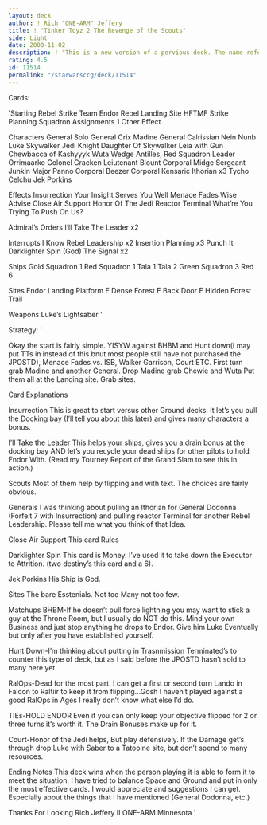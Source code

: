 ```yaml
---
layout: deck
author: ! Rich "ONE-ARM" Jeffery
title: ! "Tinker Toyz 2 The Revenge of the Scouts"
side: Light
date: 2000-11-02
description: ! "This is a new version of a pervious deck. The name refers to the fact that mid-game it can build up to almost anything."
rating: 4.5
id: 11514
permalink: "/starwarsccg/deck/11514"
---
```

Cards: 

'Starting
Rebel Strike Team
Endor
Rebel Landing Site
HFTMF
Strike Planning
Squadron Assignments
1 Other Effect

Characters
General Solo
General Crix Madine
General Calrissian
Nein Nunb
Luke Skywalker Jedi Knight
Daughter Of Skywalker
Leia with Gun
Chewbacca of Kashyyyk
Wuta
Wedge Antilles, Red Squadron Leader
Orrimaarko
Colonel Cracken
Leiutenant Blount
Corporal Midge
Sergeant Junkin
Major Panno
Corporal Beezer
Corporal Kensaric
Ithorian x3
Tycho Celchu
Jek Porkins

Effects
Insurrection
Your Insight Serves You Well
Menace Fades
Wise Advise
Close Air Support
Honor Of The Jedi
Reactor Terminal
What’re You Trying To Push On Us?

Admiral’s Orders
I’ll Take The Leader x2

Interrupts
I Know
Rebel Leadership x2
Insertion Planning x3
Punch It
Darklighter Spin (God)
The Signal x2

Ships
Gold Squadron 1
Red Squadron 1
Tala 1
Tala 2
Green Squadron 3
Red 6

Sites
Endor Landing Platform
E Dense Forest
E Back Door
E Hidden Forest Trail

Weapons
Luke’s Lightsaber
'

Strategy: '

Okay the start is fairly simple. YISYW against BHBM and Hunt down(I may put TTs in instead of this bnut most people still have not purchased the JPOSTD), Menace Fades vs. ISB, Walker Garrison, Court ETC. First turn grab Madine and another General. Drop Madine grab Chewie and Wuta Put them all at the Landing site. Grab sites.

Card Explanations

Insurrection This is great to start versus other Ground decks. It let’s you pull the Docking bay (I’ll tell you about this later) and gives many characters a bonus.

I’ll Take the Leader This helps your ships, gives you a drain bonus at the docking bay AND let’s you recycle your dead ships for other pilots to hold Endor With. (Read my Tourney Report of the Grand Slam to see this in action.)

Scouts Most of them help by flipping and with text. The choices are fairly obvious.

Generals I was thinking about pulling an Ithorian for General Dodonna (Forfeit 7 with Insurrection) and pulling reactor Terminal for another Rebel Leadership. Please tell me what you think of that Idea.

Close Air Support This card Rules

Darklighter Spin This card is Money. I’ve used it to take down the Executor to Attrition. (two destiny’s this card and a 6).

Jek Porkins His Ship is God.

Sites The bare Esstenials. Not too Many not too few.

Matchups
BHBM-If he doesn’t pull force lightning you may want to stick a guy at the Throne Room, but I usually do NOT do this. Mind your own Business and just stop anything he drops to Endor. Give him Luke Eventually but only after you have established yourself.

Hunt Down-I’m thinking about putting in Trasnmission Terminated’s to counter this type of deck, but as I said before the JPOSTD hasn’t sold to many here yet.

RalOps-Dead for the most part. I can get a first or second turn Lando in Falcon to Raltiir to keep it from flipping...Gosh I haven’t played against a good RalOps in Ages I really don’t know what else I’d do.

TIEs-HOLD ENDOR Even if you can only keep your objective flipped for 2 or three turns it’s worth it. The Drain Bonuses make up for it.

Court-Honor of the Jedi helps, But play defensively. If the Damage get’s through drop Luke with Saber to a Tatooine site, but don’t spend to many resources.

Ending Notes This deck wins when the person playing it is able to form it to meet the situation. I have tried to balance Space and Ground and put in only the most effective cards. I would appreciate and suggestions I can get. Especially about the things that I have mentioned (General Dodonna, etc.)

Thanks For Looking
Rich Jeffery II
ONE-ARM
Minnesota
'
